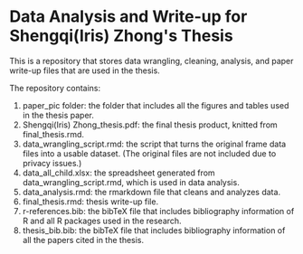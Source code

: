# Data Analysis and Write-up for Shengqi(Iris) Zhong's Thesis

This is a repository that stores data wrangling, cleaning, analysis, and paper write-up files that are used in the thesis. 

The repository contains:
1. paper_pic folder: the folder that includes all the figures and tables used in the thesis paper.
2. Shengqi(Iris) Zhong_thesis.pdf: the final thesis product, knitted from final_thesis.rmd. 
3. data_wrangling_script.rmd: the script that turns the original frame data files into a usable dataset. (The original files are not included due to privacy issues.)
4. data_all_child.xlsx: the spreadsheet generated from data_wrangling_script.rmd, which is used in data analysis. 
5. data_analysis.rmd: the rmarkdown file that cleans and analyzes data.
6. final_thesis.rmd: thesis write-up file.
7. r-references.bib: the bibTeX file that includes bibliography information of R and all R packages used in the research. 
8. thesis_bib.bib: the bibTeX file that includes bibliography information of all the papers cited in the thesis. 
